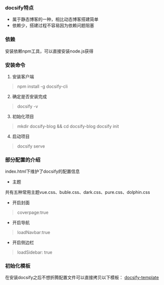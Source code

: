 ### docsify特点
* 属于静态博客的一种，相比动态博客搭建简单
* 依赖少，搭建过程不容易因为依赖问题阻塞

### 依赖
安装依赖npm工具，可以直接安装node.js获得

### 安装命令
1. 安装客户端
> npm install -g docsify-cli

2. 确定是否安装完成
> docsify -v

3. 初始化项目

> mkdir docsify-blog && cd docsify-blog
> docsify init

4. 启动项目
> docsify serve


### 部分配置的介绍
index.html下维护了docsify的配置信息
* 主题
> <link rel="stylesheet" href="//unpkg.com/docsify/lib/themes/vue.css">
共有五种常用主题vue.css、buble.css、dark.css、pure.css、dolphin.css

* 开启封面
> coverpage:true

* 开启导航
> loadNavbar:true

* 开启侧边栏
> loadSidebar: true

### 初始化模板
在安装docsify之后不想折腾配置文件可以直接拷贝以下模板：
[docsify-template](https://github.com/Riaehtnipu/docsify-template)
